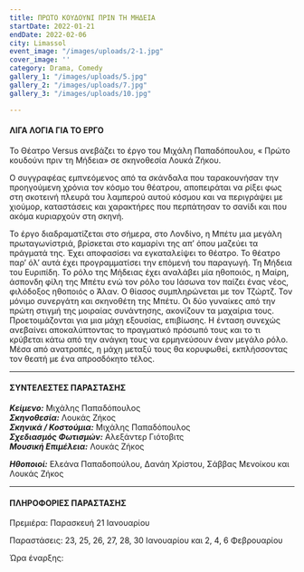 ```yaml
---
title: ΠΡΩΤΟ ΚΟΥΔΟΥΝΙ ΠΡΙΝ ΤΗ ΜΗΔΕΙΑ
startDate: 2022-01-21
endDate: 2022-02-06
city: Limassol
event_image: "/images/uploads/2-1.jpg"
cover_image: ''
category: Drama, Comedy
gallery_1: "/images/uploads/5.jpg"
gallery_2: "/images/uploads/7.jpg"
gallery_3: "/images/uploads/10.jpg"

---
```

#### ΛΙΓΑ ΛΟΓΙΑ ΓΙΑ ΤΟ ΕΡΓΟ

Το Θέατρο Versus ανεβάζει το έργο του Μιχάλη Παπαδόπουλου, « Πρώτο κουδούνι πριν τη Μήδεια» σε σκηνοθεσία Λουκά Ζήκου. 

Ο συγγραφέας εμπνεόμενος από τα σκάνδαλα που ταρακουνήσαν την προηγούμενη χρόνια τον κόσμο του θέατρου, αποπειράται να ρίξει φως στη σκοτεινή πλευρά του λαμπερού αυτού κόσμου και να περιγράψει με χιούμορ, καταστάσεις και χαρακτήρες που περπάτησαν το σανίδι και που ακόμα κυριαρχούν στη σκηνή.

Το έργο διαδραματίζεται στο σήμερα, στο Λονδίνο, η Μπέτυ μια μεγάλη πρωταγωνίστριά, βρίσκεται στο καμαρίνι της απ’ όπου μαζεύει τα πράγματά της. Έχει αποφασίσει να εγκαταλείψει το θέατρο. Το θέατρο παρ’ όλ’ αυτά έχει προγραμματίσει την επόμενή του παραγωγή. Τη Μήδεια του Ευριπίδη. Το ρόλο της Μήδειας έχει αναλάβει μία ηθοποιός, η Μαίρη, άσπονδη φίλη της Μπέτυ ενώ τον ρόλο του Ιάσωνα τον παίζει ένας νέος, φιλόδοξος ηθοποιός ο Άλαν. Ο θίασος συμπληρώνεται με τον Τζώρτζ. Τον μόνιμο συνεργάτη και σκηνοθέτη της Μπέτυ. Οι δύο γυναίκες από την πρώτη στιγμή της μοιραίας συνάντησης, ακονίζουν τα μαχαίρια τους. Προετοιμάζονται για μια μάχη εξουσίας, επιβίωσης. Η ένταση συνεχώς ανεβαίνει αποκαλύπτοντας το πραγματικό πρόσωπό τους και το τι κρύβεται κάτω από την ανάγκη τους να ερμηνεύσουν έναν μεγάλο ρόλο. Μέσα από ανατροπές, η μάχη μεταξύ τους θα κορυφωθεί, εκπλήσσοντας τον θεατή με ένα απροσδόκητο τέλος.

***

#### ΣΥΝΤΕΛΕΣΤΕΣ ΠΑΡΑΣΤΑΣΗΣ

**_Κείμενο:_** Μιχάλης Παπαδόπουλος  
**_Σκηνοθεσία:_** Λουκάς Ζήκος  
**_Σκηνικά / Κοστούμια:_** Μιχάλης Παπαδόπουλος  
**_Σχεδιασμός Φωτισμών:_** Αλεξάντερ Γιότοβιτς  
**_Μουσική Επιμέλεια:_** Λουκάς Ζήκος

**_Ηθοποιοί:_** Ελεάνα Παπαδοπούλου, Δανάη Χρίστου, Σάββας Μενοίκου και Λουκάς Ζήκος

***

#### ΠΛΗΡΟΦΟΡΙΕΣ ΠΑΡΑΣΤΑΣΗΣ

Πρεμιέρα: Παρασκευή 21 Ιανουαρίου

Παραστάσεις: 23, 25, 26, 27, 28, 30 Ιανουαρίου και 2, 4, 6 Φεβρουαρίου

Ώρα έναρξης: 